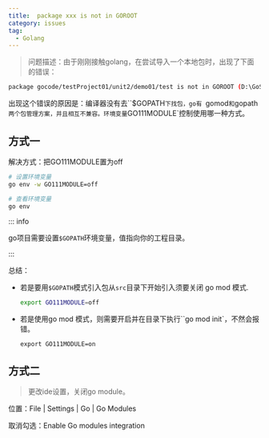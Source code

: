 ```yaml
---
title:  package xxx is not in GOROOT
category: issues
tag:
  - Golang
---
```


> 问题描述：由于刚刚接触golang，在尝试导入一个本地包时，出现了下面的错误：

```bash
package gocode/testProject01/unit2/demo01/test is not in GOROOT (D:\GoSdk\src\gocode\testProject01\unit2\demo01\test)
```

出现这个错误的原因是：编译器没有去``$GOPATH`下找包，go有 `gomod` 和 `gopath` 两个包管理方案，并且相互不兼容。环境变量`GO111MODULE`控制使用哪一种方式。

## 方式一

解决方式：把GO111MODULE置为off

```bash
# 设置环境变量
go env -w GO111MODULE=off

# 查看环境变量
go env
```

::: info

go项目需要设置`$GOPATH`环境变量，值指向你的工程目录。

:::

总结：

- 若是要用`$GOPATH`模式引入包从`src`目录下开始引入须要关闭 go mod 模式.

  ```bash
  export GO111MODULE=off
  ```

- 若是使用go mod 模式，则需要开启并在目录下执行``go mod init`，不然会报错。

  ```
  export GO111MODULE=on
  ```

## 方式二

> 更改ide设置，关闭go module。

位置：File | Settings | Go | Go Modules

取消勾选：Enable Go modules integration
